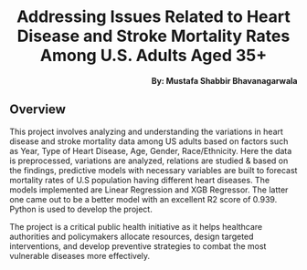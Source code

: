 <h1 align="center">Addressing Issues Related to Heart Disease and Stroke Mortality Rates Among U.S. Adults Aged 35+ </h1>

<p align="right"><b>By: Mustafa Shabbir Bhavanagarwala</b></p>

## Overview

<p>This project involves analyzing and understanding the variations in heart disease and stroke 
mortality data among US adults based on factors such as Year, Type of Heart Disease, Age, 
Gender, Race/Ethnicity. Here the data is preprocessed, variations are analyzed, relations are 
studied & based on the findings, predictive models with necessary variables are built to 
forecast mortality rates of U.S population having different heart diseases. The models 
implemented are Linear Regression and XGB Regressor. The latter one came out to be a 
better model with an excellent R2 score of 0.939. Python is used to develop the project. </p>

<p> The project is a critical public health initiative as 
it helps healthcare authorities and policymakers allocate resources, design targeted 
interventions, and develop preventive strategies to combat the most vulnerable diseases 
more effectively.</p>



